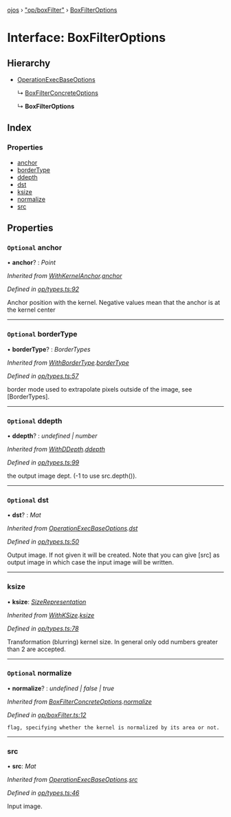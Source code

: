 [ojos](../README.md) › ["op/boxFilter"](../modules/_op_boxfilter_.md) › [BoxFilterOptions](_op_boxfilter_.boxfilteroptions.md)

# Interface: BoxFilterOptions

## Hierarchy

* [OperationExecBaseOptions](_op_types_.operationexecbaseoptions.md)

  ↳ [BoxFilterConcreteOptions](_op_boxfilter_.boxfilterconcreteoptions.md)

  ↳ **BoxFilterOptions**

## Index

### Properties

* [anchor](_op_boxfilter_.boxfilteroptions.md#optional-anchor)
* [borderType](_op_boxfilter_.boxfilteroptions.md#optional-bordertype)
* [ddepth](_op_boxfilter_.boxfilteroptions.md#optional-ddepth)
* [dst](_op_boxfilter_.boxfilteroptions.md#optional-dst)
* [ksize](_op_boxfilter_.boxfilteroptions.md#ksize)
* [normalize](_op_boxfilter_.boxfilteroptions.md#optional-normalize)
* [src](_op_boxfilter_.boxfilteroptions.md#src)

## Properties

### `Optional` anchor

• **anchor**? : *Point*

*Inherited from [WithKernelAnchor](_op_types_.withkernelanchor.md).[anchor](_op_types_.withkernelanchor.md#optional-anchor)*

*Defined in [op/types.ts:92](https://github.com/cancerberoSgx/mirada/blob/3544b58/ojos/src/op/types.ts#L92)*

Anchor position with the kernel. Negative values mean that the anchor is at the kernel center

___

### `Optional` borderType

• **borderType**? : *BorderTypes*

*Inherited from [WithBorderType](_op_types_.withbordertype.md).[borderType](_op_types_.withbordertype.md#optional-bordertype)*

*Defined in [op/types.ts:57](https://github.com/cancerberoSgx/mirada/blob/3544b58/ojos/src/op/types.ts#L57)*

border mode used to extrapolate pixels outside of the image, see [BorderTypes].

___

### `Optional` ddepth

• **ddepth**? : *undefined | number*

*Inherited from [WithDDepth](_op_types_.withddepth.md).[ddepth](_op_types_.withddepth.md#optional-ddepth)*

*Defined in [op/types.ts:99](https://github.com/cancerberoSgx/mirada/blob/3544b58/ojos/src/op/types.ts#L99)*

the output image dept. (-1 to use src.depth()).

___

### `Optional` dst

• **dst**? : *Mat*

*Inherited from [OperationExecBaseOptions](_op_types_.operationexecbaseoptions.md).[dst](_op_types_.operationexecbaseoptions.md#optional-dst)*

*Defined in [op/types.ts:50](https://github.com/cancerberoSgx/mirada/blob/3544b58/ojos/src/op/types.ts#L50)*

Output image. If not given it will be created. Note that you can give [src] as output image in which case the input image will be written.

___

###  ksize

• **ksize**: *[SizeRepresentation](../modules/_util_util_.md#sizerepresentation)*

*Inherited from [WithKSize](_op_types_.withksize.md).[ksize](_op_types_.withksize.md#ksize)*

*Defined in [op/types.ts:78](https://github.com/cancerberoSgx/mirada/blob/3544b58/ojos/src/op/types.ts#L78)*

Transformation (blurring) kernel size. In general only odd numbers greater than 2 are accepted.

___

### `Optional` normalize

• **normalize**? : *undefined | false | true*

*Inherited from [BoxFilterConcreteOptions](_op_boxfilter_.boxfilterconcreteoptions.md).[normalize](_op_boxfilter_.boxfilterconcreteoptions.md#optional-normalize)*

*Defined in [op/boxFilter.ts:12](https://github.com/cancerberoSgx/mirada/blob/3544b58/ojos/src/op/boxFilter.ts#L12)*

	flag, specifying whether the kernel is normalized by its area or not.

___

###  src

• **src**: *Mat*

*Inherited from [OperationExecBaseOptions](_op_types_.operationexecbaseoptions.md).[src](_op_types_.operationexecbaseoptions.md#src)*

*Defined in [op/types.ts:46](https://github.com/cancerberoSgx/mirada/blob/3544b58/ojos/src/op/types.ts#L46)*

Input image.
